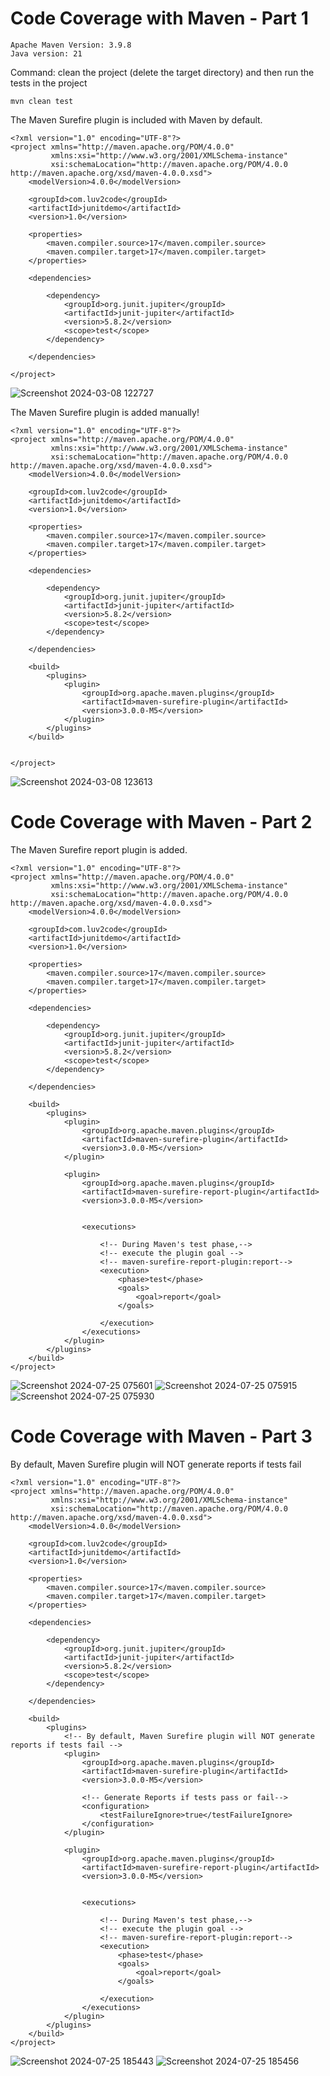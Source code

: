 
# Code Coverage with Maven - Part  1
```
Apache Maven Version: 3.9.8
Java version: 21
```


Command: clean the project (delete the target directory) and then run the tests in the project
```
mvn clean test
```
The Maven Surefire plugin is included with Maven by default.


```
<?xml version="1.0" encoding="UTF-8"?>
<project xmlns="http://maven.apache.org/POM/4.0.0"
         xmlns:xsi="http://www.w3.org/2001/XMLSchema-instance"
         xsi:schemaLocation="http://maven.apache.org/POM/4.0.0 http://maven.apache.org/xsd/maven-4.0.0.xsd">
    <modelVersion>4.0.0</modelVersion>

    <groupId>com.luv2code</groupId>
    <artifactId>junitdemo</artifactId>
    <version>1.0</version>

    <properties>
        <maven.compiler.source>17</maven.compiler.source>
        <maven.compiler.target>17</maven.compiler.target>
    </properties>

    <dependencies>

        <dependency>
            <groupId>org.junit.jupiter</groupId>
            <artifactId>junit-jupiter</artifactId>
            <version>5.8.2</version>
            <scope>test</scope>
        </dependency>

    </dependencies>

</project>
```
![Screenshot 2024-03-08 122727](https://github.com/gurkangokmen/algorithms/assets/122023578/fd4d058c-b443-4de8-8e24-5602ee8de7d7)

The Maven Surefire plugin is added manually!
```
<?xml version="1.0" encoding="UTF-8"?>
<project xmlns="http://maven.apache.org/POM/4.0.0"
         xmlns:xsi="http://www.w3.org/2001/XMLSchema-instance"
         xsi:schemaLocation="http://maven.apache.org/POM/4.0.0 http://maven.apache.org/xsd/maven-4.0.0.xsd">
    <modelVersion>4.0.0</modelVersion>

    <groupId>com.luv2code</groupId>
    <artifactId>junitdemo</artifactId>
    <version>1.0</version>

    <properties>
        <maven.compiler.source>17</maven.compiler.source>
        <maven.compiler.target>17</maven.compiler.target>
    </properties>

    <dependencies>

        <dependency>
            <groupId>org.junit.jupiter</groupId>
            <artifactId>junit-jupiter</artifactId>
            <version>5.8.2</version>
            <scope>test</scope>
        </dependency>

    </dependencies>

    <build>
        <plugins>
            <plugin>
                <groupId>org.apache.maven.plugins</groupId>
                <artifactId>maven-surefire-plugin</artifactId>
                <version>3.0.0-M5</version>
            </plugin>
        </plugins>
    </build>


</project>
```
![Screenshot 2024-03-08 123613](https://github.com/gurkangokmen/algorithms/assets/122023578/e165c7ec-ff73-470d-a18f-c9ed756deda1)



# Code Coverage with Maven - Part  2

The Maven Surefire report plugin is added.

```
<?xml version="1.0" encoding="UTF-8"?>
<project xmlns="http://maven.apache.org/POM/4.0.0"
         xmlns:xsi="http://www.w3.org/2001/XMLSchema-instance"
         xsi:schemaLocation="http://maven.apache.org/POM/4.0.0 http://maven.apache.org/xsd/maven-4.0.0.xsd">
    <modelVersion>4.0.0</modelVersion>

    <groupId>com.luv2code</groupId>
    <artifactId>junitdemo</artifactId>
    <version>1.0</version>

    <properties>
        <maven.compiler.source>17</maven.compiler.source>
        <maven.compiler.target>17</maven.compiler.target>
    </properties>

    <dependencies>

        <dependency>
            <groupId>org.junit.jupiter</groupId>
            <artifactId>junit-jupiter</artifactId>
            <version>5.8.2</version>
            <scope>test</scope>
        </dependency>

    </dependencies>

    <build>
        <plugins>
            <plugin>
                <groupId>org.apache.maven.plugins</groupId>
                <artifactId>maven-surefire-plugin</artifactId>
                <version>3.0.0-M5</version>
            </plugin>

            <plugin>
                <groupId>org.apache.maven.plugins</groupId>
                <artifactId>maven-surefire-report-plugin</artifactId>
                <version>3.0.0-M5</version>


                <executions>

                    <!-- During Maven's test phase,-->
                    <!-- execute the plugin goal -->
                    <!-- maven-surefire-report-plugin:report-->
                    <execution>
                        <phase>test</phase>
                        <goals>
                            <goal>report</goal>
                        </goals>

                    </execution>
                </executions>
            </plugin>
        </plugins>
    </build>
</project>

```
![Screenshot 2024-07-25 075601](https://github.com/user-attachments/assets/adb2c667-1c14-476f-826b-d86bb72c32f3)
![Screenshot 2024-07-25 075915](https://github.com/user-attachments/assets/e763b551-244b-4915-94d2-51c4b27650ca)
![Screenshot 2024-07-25 075930](https://github.com/user-attachments/assets/268eb4e5-6340-482f-bc72-850b17217a22)

# Code Coverage with Maven - Part  3

By default, Maven Surefire plugin will NOT generate reports if tests fail

```
<?xml version="1.0" encoding="UTF-8"?>
<project xmlns="http://maven.apache.org/POM/4.0.0"
         xmlns:xsi="http://www.w3.org/2001/XMLSchema-instance"
         xsi:schemaLocation="http://maven.apache.org/POM/4.0.0 http://maven.apache.org/xsd/maven-4.0.0.xsd">
    <modelVersion>4.0.0</modelVersion>

    <groupId>com.luv2code</groupId>
    <artifactId>junitdemo</artifactId>
    <version>1.0</version>

    <properties>
        <maven.compiler.source>17</maven.compiler.source>
        <maven.compiler.target>17</maven.compiler.target>
    </properties>

    <dependencies>

        <dependency>
            <groupId>org.junit.jupiter</groupId>
            <artifactId>junit-jupiter</artifactId>
            <version>5.8.2</version>
            <scope>test</scope>
        </dependency>

    </dependencies>

    <build>
        <plugins>
            <!-- By default, Maven Surefire plugin will NOT generate reports if tests fail -->
            <plugin>
                <groupId>org.apache.maven.plugins</groupId>
                <artifactId>maven-surefire-plugin</artifactId>
                <version>3.0.0-M5</version>

                <!-- Generate Reports if tests pass or fail-->
                <configuration>
                    <testFailureIgnore>true</testFailureIgnore>
                </configuration>
            </plugin>

            <plugin>
                <groupId>org.apache.maven.plugins</groupId>
                <artifactId>maven-surefire-report-plugin</artifactId>
                <version>3.0.0-M5</version>


                <executions>

                    <!-- During Maven's test phase,-->
                    <!-- execute the plugin goal -->
                    <!-- maven-surefire-report-plugin:report-->
                    <execution>
                        <phase>test</phase>
                        <goals>
                            <goal>report</goal>
                        </goals>

                    </execution>
                </executions>
            </plugin>
        </plugins>
    </build>
</project>
```

![Screenshot 2024-07-25 185443](https://github.com/user-attachments/assets/4bfb2c50-93e6-4922-b8dc-3d799a414634)
![Screenshot 2024-07-25 185456](https://github.com/user-attachments/assets/74fd00b6-1cea-459b-99db-59a15f46fdbc)
